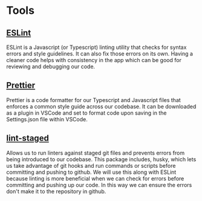 # Tools

## [ESLint](https://eslint.org/)

ESLint is a Javascript (or Typescript) linting utility that checks for syntax errors and style guidelines. It can also fix those errors on its own. Having a cleaner code helps with consistency in the app which can be good for reviewing and debugging our code.

## [Prettier](https://prettier.io/)

Prettier is a code formatter for our Typescript and Javascript files that enforces a common style guide across our codebase. It can be downloaded as a plugin in VSCode and set to format code upon saving in the Settings.json file within VSCode.

## [lint-staged](https://github.com/okonet/lint-staged)

Allows us to run linters against staged git files and prevents errors from being introduced to our codebase. This package includes, husky, which lets us take advantage of git hooks and run commands or scripts before committing and pushing to github. We will use this along with ESLint because linting is more beneficial when we can check for errors before committing and pushing up our code. In this way we can ensure the errors don't make it to the repository in github.
